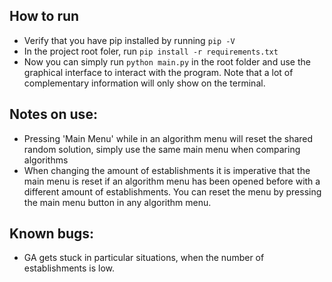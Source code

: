 ## How to run
* Verify that you have pip installed by running `pip -V`
* In the project root foler, run `pip install -r requirements.txt`
* Now you can simply run `python main.py` in the root folder and use the graphical interface to interact with the program. Note that a lot of complementary information will only show on the terminal.

## Notes on use:
* Pressing 'Main Menu' while in an algorithm menu will reset the shared random solution, simply use the same main menu when comparing algorithms
* When changing the amount of establishments it is imperative that the main menu is reset if an algorithm menu has been opened before with a different amount of establishments. You can reset the menu by pressing the main menu button in any algorithm menu.

## Known bugs:
* GA gets stuck in particular situations, when the number of establishments is low.